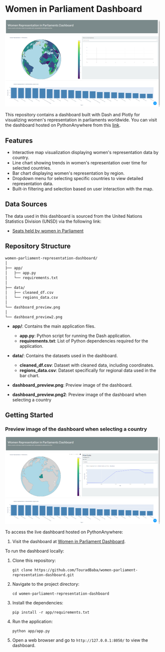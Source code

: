 # Women in Parliament Dashboard

![Dashboard Preview](dashboard_preview.png)

This repository contains a dashboard built with Dash and Plotly for visualizing women's representation in parliaments worldwide.
You can visit the dashboard hosted on PythonAnywhere from this [link](https://tourad.pythonanywhere.com/).

## Features

- Interactive map visualization displaying women's representation data by country.
- Line chart showing trends in women's representation over time for selected countries.
- Bar chart displaying women's representation by region.
- Dropdown menu for selecting specific countries to view detailed representation data.
- Built-in filtering and selection based on user interaction with the map.

## Data Sources

The data used in this dashboard is sourced from the United Nations Statistics Division (UNSD) via the following link:
- [Seats held by women in Parliament](https://data.un.org/_Docs/SYB/CSV/SYB66_317_202310_Seats%20held%20by%20women%20in%20Parliament.csv)

## Repository Structure

```
women-parliament-representation-dashboard/
│
├── app/
│   ├── app.py
│   └── requirements.txt
│
├── data/
│   ├── cleaned_df.csv
│   └── regions_data.csv
│
└── dashboard_preview.png
│
└── dashboard_preview2.png
```

- **app/**: Contains the main application files.
  - **app.py**: Python script for running the Dash application.
  - **requirements.txt**: List of Python dependencies required for the application.

- **data/**: Contains the datasets used in the dashboard.
  - **cleaned_df.csv**: Dataset with cleaned data, including coordinates.
  - **regions_data.csv**: Dataset specifically for regional data used in the bar chart.

- **dashboard_preview.png**: Preview image of the dashboard.
- **dashboard_preview.png2**: Preview image of the dashboard when selecting a country

## Getting Started

### Preview image of the dashboard when selecting a country
![Dashboard Preview](dashboard_preview2.png)

To access the live dashboard hosted on PythonAnywhere:

1. Visit the dashboard at [Women in Parliament Dashboard](https://tourad.pythonanywhere.com/).

To run the dashboard locally:

1. Clone this repository:
   ```
   git clone https://github.com/TouradBaba/women-parliament-representation-dashboard.git
   ```
   
2. Navigate to the project directory:
   ```
   cd women-parliament-representation-dashboard
   ```

3. Install the dependencies:
   ```
   pip install -r app/requirements.txt
   ```

4. Run the application:
   ```
   python app/app.py
   ```

5. Open a web browser and go to `http://127.0.0.1:8050/` to view the dashboard.
